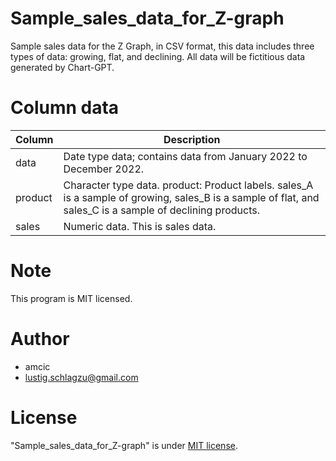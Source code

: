 # Sample_sales_data_for_Z-graph

Sample sales data for the Z Graph, in CSV format, this data includes three types of data: growing, flat, and declining.
All data will be fictitious data generated by Chart-GPT.

# Column data

|Column|Description|
|---|---|
|data|Date type data; contains data from January 2022 to December 2022.|
|product|Character type data. product: Product labels. sales_A is a sample of growing, sales_B is a sample of flat, and sales_C is a sample of declining products.|
|sales|Numeric data. This is sales data.|

# Note
 
This program is MIT licensed.

# Author
 
* amcic
* lustig.schlagzu@gmail.com
 
# License
 
"Sample_sales_data_for_Z-graph" is under [MIT license](https://en.wikipedia.org/wiki/MIT_License).
